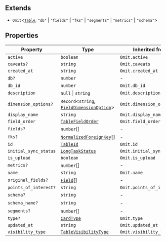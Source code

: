 ## Extends

- `Omit`\<[`Table`](../type-aliases/Table.md), `"db"` \| `"fields"` \| `"fks"` \| `"segments"` \| `"metrics"` \| `"schema"`\>

## Properties

| Property | Type | Inherited from |
| ------ | ------ | ------ |
| <a id="active"></a> `active` | `boolean` | `Omit.active` |
| <a id="caveats"></a> `caveats?` | `string` | `Omit.caveats` |
| <a id="created_at"></a> `created_at` | `string` | `Omit.created_at` |
| <a id="db"></a> `db?` | `number` | - |
| <a id="db_id"></a> `db_id` | `number` | `Omit.db_id` |
| <a id="description"></a> `description` | `null` \| `string` | `Omit.description` |
| <a id="dimension_options"></a> `dimension_options?` | `Record`\<`string`, [`FieldDimensionOption`](../type-aliases/FieldDimensionOption.md)\> | `Omit.dimension_options` |
| <a id="display_name"></a> `display_name` | `string` | `Omit.display_name` |
| <a id="field_order"></a> `field_order` | [`TableFieldOrder`](../type-aliases/TableFieldOrder.md) | `Omit.field_order` |
| <a id="fields"></a> `fields?` | `number`[] | - |
| <a id="fks"></a> `fks?` | [`NormalizedForeignKey`](NormalizedForeignKey.md)[] | - |
| <a id="id"></a> `id` | [`TableId`](../type-aliases/TableId.md) | `Omit.id` |
| <a id="initial_sync_status"></a> `initial_sync_status` | [`LongTaskStatus`](../type-aliases/LongTaskStatus.md) | `Omit.initial_sync_status` |
| <a id="is_upload"></a> `is_upload` | `boolean` | `Omit.is_upload` |
| <a id="metrics"></a> `metrics?` | `number`[] | - |
| <a id="name"></a> `name` | `string` | `Omit.name` |
| <a id="original_fields"></a> `original_fields?` | [`Field`](Field.md)[] | - |
| <a id="points_of_interest"></a> `points_of_interest?` | `string` | `Omit.points_of_interest` |
| <a id="schema"></a> `schema?` | `string` | - |
| <a id="schema_name"></a> `schema_name?` | `string` | - |
| <a id="segments"></a> `segments?` | `number`[] | - |
| <a id="type"></a> `type?` | [`CardType`](../type-aliases/CardType.md) | `Omit.type` |
| <a id="updated_at"></a> `updated_at` | `string` | `Omit.updated_at` |
| <a id="visibility_type"></a> `visibility_type` | [`TableVisibilityType`](../type-aliases/TableVisibilityType.md) | `Omit.visibility_type` |
